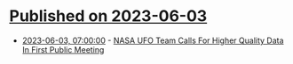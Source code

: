 # [Published on 2023-06-03](index.md)

* [2023-06-03, 07:00:00](https://science.slashdot.org/story/23/06/02/2120223/nasa-ufo-team-calls-for-higher-quality-data-in-first-public-meeting?utm_source=rss1.0mainlinkanon&utm_medium=feed) - [NASA UFO Team Calls For Higher Quality Data In First Public Meeting](https://science.slashdot.org/story/23/06/02/2120223/nasa-ufo-team-calls-for-higher-quality-data-in-first-public-meeting?utm_source=rss1.0mainlinkanon&utm_medium=feed)
